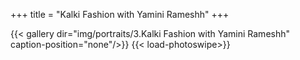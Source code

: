 +++
title = "Kalki Fashion with Yamini Rameshh"
+++

{{< gallery dir="img/portraits/3.Kalki Fashion with Yamini Rameshh" caption-position="none"/>}} {{< load-photoswipe>}}